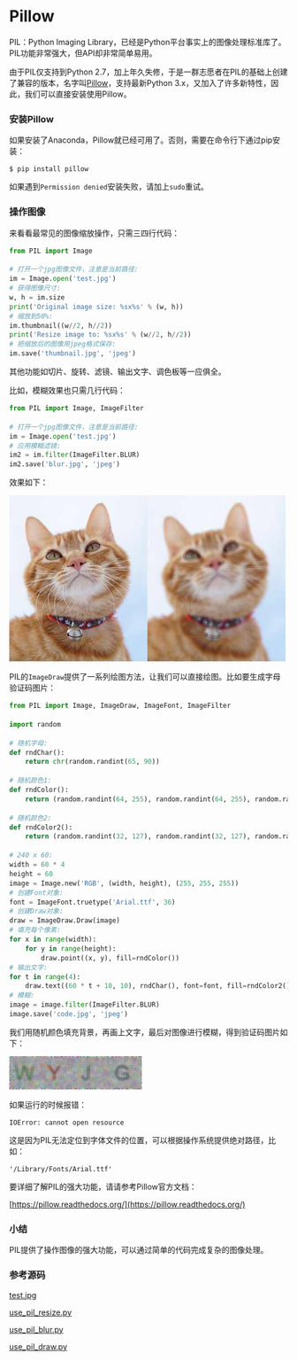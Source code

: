 # Pillow

PIL：Python Imaging Library，已经是Python平台事实上的图像处理标准库了。PIL功能非常强大，但API却非常简单易用。

由于PIL仅支持到Python 2.7，加上年久失修，于是一群志愿者在PIL的基础上创建了兼容的版本，名字叫[Pillow](https://github.com/python-pillow/Pillow)，支持最新Python 3.x，又加入了许多新特性，因此，我们可以直接安装使用Pillow。

### 安装Pillow

如果安装了Anaconda，Pillow就已经可用了。否则，需要在命令行下通过pip安装：

```plain
$ pip install pillow
```

如果遇到`Permission denied`安装失败，请加上`sudo`重试。

### 操作图像

来看看最常见的图像缩放操作，只需三四行代码：

```python
from PIL import Image

# 打开一个jpg图像文件，注意是当前路径:
im = Image.open('test.jpg')
# 获得图像尺寸:
w, h = im.size
print('Original image size: %sx%s' % (w, h))
# 缩放到50%:
im.thumbnail((w//2, h//2))
print('Resize image to: %sx%s' % (w//2, h//2))
# 把缩放后的图像用jpeg格式保存:
im.save('thumbnail.jpg', 'jpeg')
```

其他功能如切片、旋转、滤镜、输出文字、调色板等一应俱全。

比如，模糊效果也只需几行代码：

```python
from PIL import Image, ImageFilter

# 打开一个jpg图像文件，注意是当前路径:
im = Image.open('test.jpg')
# 应用模糊滤镜:
im2 = im.filter(ImageFilter.BLUR)
im2.save('blur.jpg', 'jpeg')
```

效果如下：

![PIL-blur](blur.jpg)

PIL的`ImageDraw`提供了一系列绘图方法，让我们可以直接绘图。比如要生成字母验证码图片：

```python
from PIL import Image, ImageDraw, ImageFont, ImageFilter

import random

# 随机字母:
def rndChar():
    return chr(random.randint(65, 90))

# 随机颜色1:
def rndColor():
    return (random.randint(64, 255), random.randint(64, 255), random.randint(64, 255))

# 随机颜色2:
def rndColor2():
    return (random.randint(32, 127), random.randint(32, 127), random.randint(32, 127))

# 240 x 60:
width = 60 * 4
height = 60
image = Image.new('RGB', (width, height), (255, 255, 255))
# 创建Font对象:
font = ImageFont.truetype('Arial.ttf', 36)
# 创建Draw对象:
draw = ImageDraw.Draw(image)
# 填充每个像素:
for x in range(width):
    for y in range(height):
        draw.point((x, y), fill=rndColor())
# 输出文字:
for t in range(4):
    draw.text((60 * t + 10, 10), rndChar(), font=font, fill=rndColor2())
# 模糊:
image = image.filter(ImageFilter.BLUR)
image.save('code.jpg', 'jpeg')
```

我们用随机颜色填充背景，再画上文字，最后对图像进行模糊，得到验证码图片如下：

![验证码](code.jpg)

如果运行的时候报错：

```plain
IOError: cannot open resource
```

这是因为PIL无法定位到字体文件的位置，可以根据操作系统提供绝对路径，比如：

```plain
'/Library/Fonts/Arial.ttf'
```

要详细了解PIL的强大功能，请请参考Pillow官方文档：

[https://pillow.readthedocs.org/](https://pillow.readthedocs.org/)

### 小结

PIL提供了操作图像的强大功能，可以通过简单的代码完成复杂的图像处理。

### 参考源码

[test.jpg](test.jpg)

[use_pil_resize.py](use_pil_resize.py)

[use_pil_blur.py](use_pil_blur.py)

[use_pil_draw.py](use_pil_draw.py)
